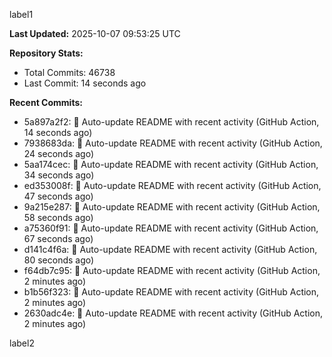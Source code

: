 
label1 
<!-- ACTIVITY_START -->
**Last Updated:** 2025-10-07 09:53:25 UTC

**Repository Stats:**
- Total Commits: 46738
- Last Commit: 14 seconds ago

**Recent Commits:**
- 5a897a2f2: 🤖 Auto-update README with recent activity (GitHub Action, 14 seconds ago)
- 7938683da: 🤖 Auto-update README with recent activity (GitHub Action, 24 seconds ago)
- 5aa174cec: 🤖 Auto-update README with recent activity (GitHub Action, 34 seconds ago)
- ed353008f: 🤖 Auto-update README with recent activity (GitHub Action, 47 seconds ago)
- 9a215e287: 🤖 Auto-update README with recent activity (GitHub Action, 58 seconds ago)
- a75360f91: 🤖 Auto-update README with recent activity (GitHub Action, 67 seconds ago)
- d141c4f6a: 🤖 Auto-update README with recent activity (GitHub Action, 80 seconds ago)
- f64db7c95: 🤖 Auto-update README with recent activity (GitHub Action, 2 minutes ago)
- b1b56f323: 🤖 Auto-update README with recent activity (GitHub Action, 2 minutes ago)
- 2630adc4e: 🤖 Auto-update README with recent activity (GitHub Action, 2 minutes ago)
<!-- ACTIVITY_END -->

label2
